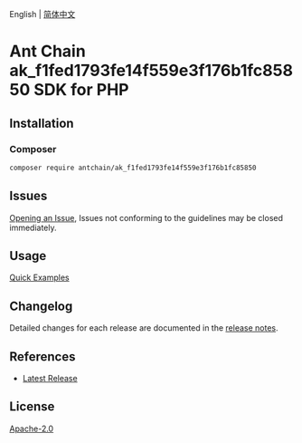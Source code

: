 English | [简体中文](README-CN.md)

# Ant Chain ak_f1fed1793fe14f559e3f176b1fc85850 SDK for PHP

## Installation

### Composer

```bash
composer require antchain/ak_f1fed1793fe14f559e3f176b1fc85850
```

## Issues

[Opening an Issue](https://github.com/alipay/antchain-openapi-prod-sdk/issues/new), Issues not conforming to the guidelines may be closed immediately.

## Usage

[Quick Examples](https://github.com/alipay/antchain-openapi-prod-sdk/blob/master/docs/0-Examples-EN.md#quick-examples)

## Changelog

Detailed changes for each release are documented in the [release notes](./ChangeLog.txt).

## References

* [Latest Release](https://github.com/antchain-openapi-sdk-php)

## License

[Apache-2.0](http://www.apache.org/licenses/LICENSE-2.0)

